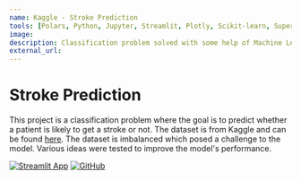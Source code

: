 ```yaml
---
name: Kaggle - Stroke Prediction
tools: [Polars, Python, Jupyter, Streamlit, Plotly, Scikit-learn, Supervised Learning, Classification, Unbalanced Data, Machine Learning, EDA, Scipy]
image: 
description: Classification problem solved with some help of Machine Learning. 
external_url: 
---
```


# Stroke Prediction


This project is a classification problem where the goal is to predict whether a patient is likely to get a stroke or not. The dataset is from Kaggle and can be found [here](https://www.kaggle.com/fedesoriano/stroke-prediction-dataset). The dataset is imbalanced which posed a challenge to the model. Various ideas were tested to improve the model's performance.


[![Streamlit App](https://static.streamlit.io/badges/streamlit_badge_black_white.svg)](https://strokeprediction-en3nmnodfue5g2az3whhfj.streamlit.app/)
[![GitHub](https://img.shields.io/badge/GitHub-100000?style=for-the-badge&logo=github&logoColor=white)](https://github.com/Laimonukas/StrokePrediction)



